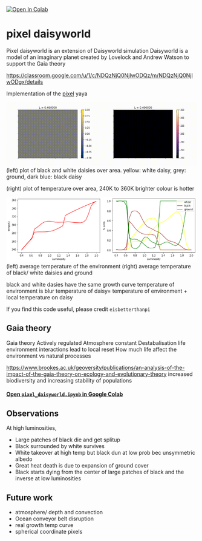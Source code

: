 
[![Open In Colab](https://colab.research.google.com/assets/colab-badge.svg)](https://colab.research.google.com/github/eisbetterthanpi/python/blob/master/pixel_daisyworld/pixel_daisyworld.ipynb)

# pixel daisyworld
Pixel daisyworld is an extension of Daisyworld simulation
Daisyworld is a model of an imaginary planet created by Lovelock and Andrew Watson to support the Gaia theory

https://classroom.google.com/u/1/c/NDQzNjQ0NjIwODQz/m/NDQzNjQ0NjIwODgx/details

Implementation of the [pixel][website] yaya

<p align="center">
<!-- <img width="90%" src="https://imgur.com/gO1rvEn.gif"> -->
</p>
<div class="row">
  <img width="50%" src="data/Awb400.gif"/><img width="50%" src="data/Tl400.gif"/>
</div>
(left) plot of black and white daisies over area.
yellow: white daisy, grey: ground, dark blue: black daisy

(right) plot of temperature over area, 240K to 360K
brighter colour is hotter

<!-- ![Alt Text](data/Awb400.gif) -->
<div class="row">
  <img width="50%" src="data/area.png"/><img width="50%" src="data/temp.png"/>
</div>
(left) average temperature of the environment
(right) average temperature of black/ white daisies and ground

black and white dasies have the same growth curve
temperature of environment is blur
temperature of daisy= temperature of environment + local temperature on daisy


If you find this code useful, please credit `eisbetterthanpi`

[website]: https://github.com/eisbetterthanpi


## Gaia theory
Gaia theory
Actively regulated
Atmosphere constant
Destabalisation life environment interactions lead to local reset
How much life affect the environment vs natural processes

https://www.brookes.ac.uk/geoversity/publications/an-analysis-of-the-impact-of-the-gaia-theory-on-ecology-and-evolutionary-theory
increased biodiversity and increasing stability of populations

#### [Open `pixel_daisyworld.ipynb` in Google Colab](https://colab.research.google.com/github/eisbetterthanpi/python/blob/master/pixel_daisyworld/pixel_daisyworld.ipynb)


## Observations
At high luminosities,
- Large patches of black die and get splitup
- Black surrounded by white survives
- White takeover at high temp	but black dun at low prob bec unsymmetric albedo
- Great heat death is due to expansion of ground cover
- Black starts dying from the center of large patches of black
and the inverse at low luminosities

## Future work
- atmosphere/ depth and convection
- Ocean conveyor belt disruption
- real growth temp curve
- spherical coordinate pixels

